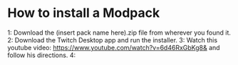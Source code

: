 # How to install a Modpack

1: Download the (insert pack name here).zip file from wherever you found it. 
2: Download the Twitch Desktop app and run the installer.
3: Watch this youtube video: https://www.youtube.com/watch?v=6d46RxGbKg8& and follow his directions.
4:
